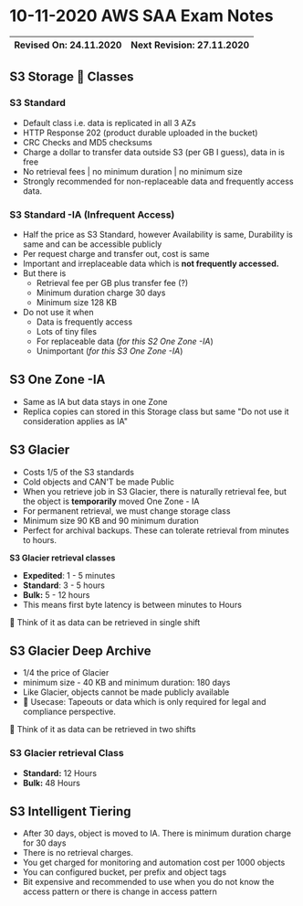 # 10-11-2020 AWS SAA Exam Notes

Revised On: 24.11.2020 | Next Revision: 27.11.2020
-----------------------| -------------------------

## S3 Storage :toolbox: Classes

### S3 Standard

* Default class i.e. data is replicated in all 3 AZs
* HTTP Response 202 (product durable uploaded in the bucket)
* CRC Checks and MD5 checksums
* Charge a dollar to transfer data outside S3 (per GB I guess), data in is free
* No retrieval fees |  no minimum duration | no minimum size
* Strongly recommended for non-replaceable data and frequently access data.

### S3 Standard -IA (Infrequent Access)

* Half the price as S3 Standard, however Availability is same, Durability is same and can be accessible publicly
* Per request charge and transfer out,  cost is same
* Important and irreplaceable data which is **not frequently accessed.**
* But there is
  * Retrieval fee per GB plus transfer fee (?)
  * Minimum duration charge 30 days
  * Minimum size 128 KB
* Do not use it when
  * Data is frequently access
  * Lots of tiny files
  * For replaceable data (*for this S2 One Zone -IA*)
  * Unimportant (*for this S3 One Zone -IA*)
  
## S3 One Zone -IA

* Same as IA but data stays in one Zone
* Replica copies can stored in this Storage class but same "Do not use it consideration applies as IA"

## S3 Glacier

* Costs 1/5 of the S3 standards
* Cold objects and CAN'T be made Public
* When you retrieve job in S3 Glacier, there is naturally retrieval fee, but the object is **temporarily** moved One Zone - IA
* For permanent retrieval, we must change storage class
* Minimum size 90 KB and 90 minimum duration
* Perfect for archival backups. These can tolerate retrieval from minutes to hours.

**S3 Glacier retrieval classes**

* **Expedited**: 1 - 5 minutes
* **Standard**: 3 - 5 hours
* **Bulk:** 5 - 12 hours
* This means first byte latency is between minutes to Hours

:revolving_hearts: Think of it as data can be retrieved in single shift
  
## S3 Glacier Deep Archive

* 1/4 the price of Glacier
* minimum size - 40 KB and minimum duration: 180 days
* Like Glacier, objects cannot be made publicly available
* :toolbox: Usecase: Tapeouts or data which is only required for legal and compliance perspective.

:revolving_hearts: Think of it as data can be retrieved in two shifts

### S3 Glacier retrieval Class

* **Standard:** 12 Hours
* **Bulk:** 48 Hours

## S3 Intelligent Tiering

* After 30 days, object is moved to IA. There is minimum duration charge for 30 days
* There is no retrieval charges.
* You get charged for monitoring and automation cost per 1000 objects
* You can configured bucket, per prefix and object tags
* Bit expensive and recommended to use when you do not know the access pattern or there is change in access pattern
